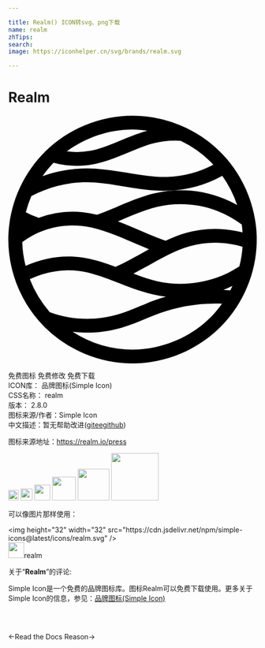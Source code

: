 ```yaml
---

title: Realm() ICON转svg、png下载
name: realm
zhTips: 
search: 
image: https://iconhelper.cn/svg/brands/realm.svg

---
```


# Realm  <small style="font-size: 60%;font-weight: 100"></small>

<div id="svg" class="svg-wrap">
<svg role="img" viewBox="0 0 24 24" xmlns="http://www.w3.org/2000/svg"><title>Realm icon</title><path d="M12.004.059A12.122 12.122 0 0 0 3.52 3.564v.002C1.295 5.79.004 8.887.004 12.03c0 3.142 1.285 6.244 3.516 8.465l.001.002A12.168 12.168 0 0 0 12 24.002h.004c3.148 0 6.255-1.283 8.482-3.508l.002-.002a12.08 12.08 0 0 0 3.516-8.457v-.004c0-3.141-1.287-6.243-3.518-8.465A12.116 12.116 0 0 0 12.004.06zm0 1.336c.48 0 .96.046 1.435.113-2.03.566-3.765 1.622-5.554 1.949a7.352 7.352 0 0 1-2.225.045c1.826-1.338 4.084-2.107 6.344-2.107zm4.135 1.072c.173 0 .348.011.521.023a10.59 10.59 0 0 1 2.883 2.022c.092.091.173.194.262.289a10.278 10.278 0 0 1-4.442 1.178c-2.43.06-4.958-.794-7.69-.823a12.662 12.662 0 0 0-4.362.744c.32-.457.672-.893 1.062-1.293 1.223.322 2.5.39 3.748.164h.002c2.264-.412 4.133-1.625 6.049-2.08a8.342 8.342 0 0 1 1.967-.224zm4.535 3.404a10.87 10.87 0 0 1 1.433 2.824c-.435-.243-.884-.46-1.35-.644h-.001a11.305 11.305 0 0 0-6.62-.492h-.003c-1.489.344-2.841.967-4.154 1.523-.468.198-.933.383-1.399.553a10.83 10.83 0 0 0-1.445-.256h-.002a9.578 9.578 0 0 0-4.194.549 8.125 8.125 0 0 1-1.244-.535 10.9 10.9 0 0 1 .53-1.557c1.671-.877 3.552-1.364 5.433-1.344 2.445.026 4.992.89 7.738.822h.004a11.626 11.626 0 0 0 5.274-1.443zm-4.031 2.742c1.233 0 2.463.229 3.625.682a9.895 9.895 0 0 1 2.283 1.281c.036.252.064.504.082.758-.734-.187-1.488-.3-2.244-.328a10.28 10.28 0 0 0-3.201.38c-.697.198-1.353.463-1.989.759-1.087-.371-2.166-.86-3.277-1.336a35.107 35.107 0 0 0-1.324-.538c1.3-.552 2.554-1.113 3.834-1.41a9.968 9.968 0 0 1 2.21-.248zM5.877 10.676c.374-.016.75-.005 1.125.031 1.475.148 2.935.704 4.393 1.33.717.309 1.453.625 2.203.928-1.1.604-2.156 1.225-3.237 1.701-1.05-.394-2.131-.758-3.302-.918-1.835-.25-3.717.06-5.387.828a10.467 10.467 0 0 1-.32-2.3c.403-.3.828-.57 1.28-.79a8.264 8.264 0 0 1 3.245-.81zm14.463 1.666c.775.029 1.547.16 2.29.379a10.709 10.709 0 0 1-.304 1.894c-.67.438-1.383.807-2.139 1.08-1.828.657-3.85.79-5.75.373-.78-.17-1.557-.45-2.341-.75 1.889-.973 3.598-2.119 5.457-2.646h.002a8.954 8.954 0 0 1 2.785-.33zM5.508 15.006c.458-.016.916.005 1.369.066 2.354.322 4.617 1.718 7.275 2.301.357.078.717.134 1.078.178-.35.1-.698.21-1.043.332v.002h-.001c-1.283.462-2.455 1.042-3.637 1.388-2.151.625-4.443.54-6.543-.23a10.723 10.723 0 0 1-1.926-3.18 8.615 8.615 0 0 1 3.428-.857zm16.144 1.5c-.067.145-.133.291-.207.433-.221-.017-.442-.039-.664-.048.298-.112.584-.251.871-.385zm-1.7 1.703c.231-.001.464.007.696.016-.333.465-.696.912-1.105 1.324h-.002v.002c-1.966 1.963-4.754 3.113-7.535 3.113a10.814 10.814 0 0 1-5.793-1.725c1.57.189 3.173.065 4.71-.382h.003c1.332-.391 2.526-.987 3.71-1.414a16.091 16.091 0 0 1 5.315-.934z"/></svg>
</div>
<detail full-name='realm'></detail>

<div class="detail-page">
<p>
<span><span class="badge-success badge">免费图标</span> <span class="badge-success badge">免费修改</span>  <span class="badge-success badge">免费下载</span> </span>
<br/>
<span>
ICON库：
<span class="badge-secondary badge">品牌图标(Simple Icon)</span> 
</span>
<br/>
<span>
CSS名称：
<span class="badge-secondary badge">realm</span> 
</span>

<br/>
<span>
版本：
<span class="badge-secondary badge">2.8.0</span> 
</span>
<br/>
<span>图标来源/作者：<span class="badge-light badge">Simple Icon</span></span> 
<br/>
<span class="zh-detail">中文描述：暂无<span class="help-link"><span>帮助改进</span>(<a href="https://gitee.com/liuwave/icon-helper/edit/master/json/brands/realm.json" target="_blank" rel="noopener noreferrer">gitee</a><a href="https://github.com/liuwave/icon-helper/edit/master/json/brands/realm.json" target="_blank" rel="noopener noreferrer">github</a></span>)</span><br/>
</p>
</div><div class="description description alert alert-light"><p>图标来源地址：<a href="https://realm.io/press" target="_blank" rel="noopener noreferrer">https://realm.io/press</a></p></div>
<div class="alert alert-dark">
<img height="21" width="21" src="https://cdn.jsdelivr.net/npm/simple-icons@latest/icons/realm.svg" />
<img height="24" width="24" src="https://cdn.jsdelivr.net/npm/simple-icons@latest/icons/realm.svg" />
<img height="32" width="32" src="https://cdn.jsdelivr.net/npm/simple-icons@latest/icons/realm.svg" />
<img height="48" width="48" src="https://cdn.jsdelivr.net/npm/simple-icons@latest/icons/realm.svg" />
<img height="64" width="64" src="https://cdn.jsdelivr.net/npm/simple-icons@latest/icons/realm.svg" />
<img height="96" width="96" src="https://cdn.jsdelivr.net/npm/simple-icons@latest/icons/realm.svg" />

</div>
<div>
  <p>可以像图片那样使用：    
  </p>
  <div class="alert alert-primary" style="font-size: 14px">
    &lt;img height="32" width="32" src="https://cdn.jsdelivr.net/npm/simple-icons@latest/icons/realm.svg" /&gt;
    <copy-btn content='<img height="32" width="32" src="https://cdn.jsdelivr.net/npm/simple-icons@latest/icons/realm.svg" />'></copy-btn>
  </div>
  <div class="alert alert-secondary">
    <img height="32" width="32" src="https://cdn.jsdelivr.net/npm/simple-icons@latest/icons/realm.svg" />realm
    <copy-btn content="realm" btn-title="复制图标名称"></copy-btn>
  </div>
</div>
<div class="icon-detail__container">
<p>关于“<b>Realm</b>”的评论:</p>
</div>
<Vssue title="关于“Realm”的评论" />
<div><p>Simple Icon是一个免费的品牌图标库。图标Realm可以免费下载使用。更多关于  Simple Icon的信息，参见：<a target="_blank" href="https://iconhelper.cn/brands.html">品牌图标(Simple Icon)</a>
</p></div>


<div style="padding:2rem 0 " class="page-nav"><p class="inner"><span class="prev">←<router-link to="/icon/read-the-docs.html">Read the Docs</router-link></span> <span class="next"><router-link to="/icon/reason.html">Reason</router-link>→</span></p></div>
